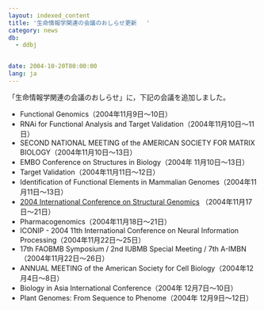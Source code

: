 ```yaml
---
layout: indexed_content
title: '生命情報学関連の会議のおしらせ更新 　'
category: news
db:
  - ddbj


date: 2004-10-20T00:00:00
lang: ja
---
```


「生命情報学関連の会議のおしらせ」に，下記の会議を追加しました。

<ul>
    <li>Functional Genomics（2004年11月9日～10日） </li>
    <li>RNAi for Functional Analysis and Target Validation（2004年11月10日～11日） </li>
    <li>SECOND NATIONAL MEETING of the AMERICAN SOCIETY FOR MATRIX BIOLOGY（2004年11月10日～13日） </li>
    <li>EMBO Conference on Structures in Biology（2004年 11月10日～13日） </li>
    <li>Target Validation（2004年11月11日～12日） </li>
    <li>Identification of Functional Elements in Mammalian Genomes（2004年11月11日～13日） </li>
    <li><a href="http://www-nmr.cabm.rutgers.edu/icsg2004/">2004 International Conference on Structural Genomics</a> （2004年11月17日～21日）</li>
    <li>Pharmacogenomics（2004年11月18日～21日） </li>
    <li>ICONIP - 2004 11th International Conference on Neural Information Processing（2004年11月22日～25日） </li>
    <li>17th FAOBMB Symposium / 2nd IUBMB Special Meeting / 7th A-IMBN（2004年11月22日～26日） </li>
    <li>ANNUAL MEETING of the American Society for Cell Biology（2004年12月4日～8日） </li>
    <li>Biology in Asia International Conference（2004年 12月7日～10日） </li>
    <li>Plant Genomes: From Sequence to Phenome（2004年 12月9日～12日） </li>
</ul>
